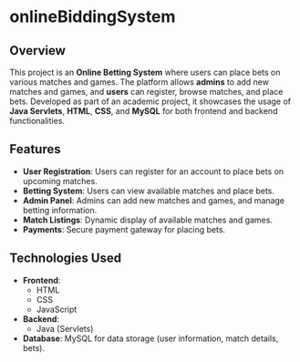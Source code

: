 # onlineBiddingSystem
## Overview
This project is an **Online Betting System** where users can place bets on various matches and games. 
The platform allows **admins** to add new matches and games, and **users** can register, browse matches, and place bets. 
Developed as part of an academic project, it showcases the usage of **Java Servlets**, **HTML**, **CSS**, and **MySQL** for both frontend and backend functionalities.

## Features
- **User Registration**: Users can register for an account to place bets on upcoming matches.
- **Betting System**: Users can view available matches and place bets.
- **Admin Panel**: Admins can add new matches and games, and manage betting information.
- **Match Listings**: Dynamic display of available matches and games.
- **Payments**: Secure payment gateway for placing bets.

## Technologies Used
- **Frontend**: 
  - HTML
  - CSS
  - JavaScript
- **Backend**:
  - Java (Servlets)
- **Database**: MySQL for data storage (user information, match details, bets).
